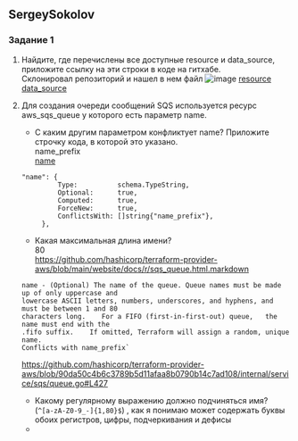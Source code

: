 ## SergeySokolov
### Задание 1
1. Найдите, где перечислены все доступные resource и data_source, приложите ссылку на эти строки в коде на гитхабе.</br>
Склонировал репозиторий и нашел в нем файл
![image](https://user-images.githubusercontent.com/93119897/181468281-9cac6012-5ce1-44a9-a808-51a2735c582e.png)
[resource](https://github.com/hashicorp/terraform-provider-aws/blob/90da50c4b6c3789b5d11afaa8b0790b14c7ad108/internal/provider/provider.go#L913)
[data_source](https://github.com/hashicorp/terraform-provider-aws/blob/90da50c4b6c3789b5d11afaa8b0790b14c7ad108/internal/provider/provider.go#L415)

2. Для создания очереди сообщений SQS используется ресурс aws_sqs_queue у которого есть параметр name.</br>

   - С каким другим параметром конфликтует name? Приложите строчку кода, в которой это указано.</br>
   name_prefix</br>
   [name](https://github.com/hashicorp/terraform-provider-aws/blob/90da50c4b6c3789b5d11afaa8b0790b14c7ad108/internal/service/sqs/queue.go#L82)
   ```
   "name": {
			Type:          schema.TypeString,
			Optional:      true,
			Computed:      true,
			ForceNew:      true,
			ConflictsWith: []string{"name_prefix"},
		},
   ```
   - Какая максимальная длина имени?</br>
   80 </br>
   https://github.com/hashicorp/terraform-provider-aws/blob/main/website/docs/r/sqs_queue.html.markdown
   ```
   name - (Optional) The name of the queue. Queue names must be made up of only uppercase and 
   lowercase ASCII letters, numbers, underscores, and hyphens, and must be between 1 and 80 
   characters long.    For a FIFO (first-in-first-out) queue,   the name must end with the 
   .fifo suffix.    If omitted, Terraform will assign a random, unique name. 
   Conflicts with name_prefix`
   ```
   https://github.com/hashicorp/terraform-provider-aws/blob/90da50c4b6c3789b5d11afaa8b0790b14c7ad108/internal/service/sqs/queue.go#L427
   
   - Какому регулярному выражению должно подчиняться имя?</br>
   (`^[a-zA-Z0-9_-]{1,80}$`) ,  как я понимаю может содержать буквы обоих регистров, цифры, подчеркивания и дефисы
   -
